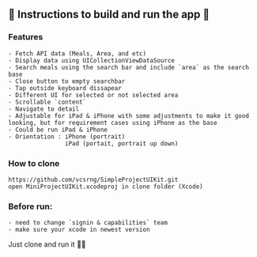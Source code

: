 ## 📱 Instructions to build and run the app 📱

### Features
```
- Fetch API data (Meals, Area, and etc)
- Display data using UICollectionViewDataSource
- Search meals using the search bar and include `area` as the search base
- Close button to empty searchbar
- Tap outside keyboard dissapear
- Different UI for selected or not selected area
- Scrollable `content`
- Navigate to detail
- Adjustable for iPad & iPhone with some adjustments to make it good looking, but for requirement cases using iPhone as the base
- Could be run iPad & iPhone
- Orientation : iPhone (portrait)
                iPad (portait, portrait up down)
```

### How to clone
```
https://github.com/vcsrng/SimpleProjectUIKit.git
open MiniProjectUIKit.xcodeproj in clone folder (Xcode)
```

### Before run:
```
- need to change `signin & capabilities` team
- make sure your xcode in newest version 
```

Just clone and run it 🤸🏻
